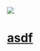 <a href="https://www.instagram.com/hyo__831/" target="_blank"><img src="https://img.shields.io/badge/instagram-E4405F?style=flat-square&logo=instagram&logoColor=white"/>

<h1>asdf<h1>

